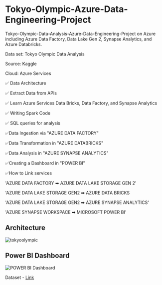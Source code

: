 # Tokyo-Olympic-Azure-Data-Engineering-Project
Tokyo-Olympic-Data-Analysis-Azure-Data-Engineering-Project on Azure including Azure Data Factory, Data Lake Gen 2, Synapse Analytics, and Azure Databricks.

Data set: Tokyo Olympic Data Analysis

Source: Kaggle

Cloud: Azure Services

✅ Data Architecture

✅ Extract Data from APIs

✅ Learn Azure Services Data Bricks, Data Factory, and Synapse Analytics

✅ Writing Spark Code

✅ SQL queries for analysis

✅Data Ingestion via "AZURE DATA FACTORY"

✅Data Transformation in "AZURE DATABRICKS"

✅Data Analysis in "AZURE SYNAPSE ANALYTICS"

✅Creating a Dashboard in "POWER BI"

✅How to Link services

'AZURE DATA FACTORY ➡ AZURE DATA LAKE STORAGE GEN 2'

'AZURE DATA LAKE STORAGE GEN2 ➡ AZURE DATA BRICKS

'AZURE DATA LAKE STORAGE GEN2 ➡ AZURE SYNAPSE ANALYTICS'

'AZURE SYNAPSE WORKSPACE ➡ MICROSOFT POWER BI'

## Architecture
![tokyoolympic](https://github.com/SajalJainatwork/Tokyo-Olympic-Azure-Data-Engineering-Project/assets/106689439/712523f0-6d52-4d5a-a5dd-bc38d20fe222)

## Power BI Dashboard
![POWER BI Dashboard](https://github.com/SajalJainatwork/Tokyo-Olympic-Azure-Data-Engineering-Project/assets/106689439/a5271efa-2a92-4111-b643-f7c8171218c1)



Dataset - [Link](https://www.kaggle.com/datasets/arjunprasadsarkhel/2021-olympics-in-tokyo)

